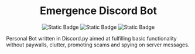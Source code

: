 <h1 align="center">Emergence Discord Bot</h1>
<p align="center">
  <img alt="Static Badge" src="https://img.shields.io/badge/code%20style-black-000000?style=for-the-badge">
  <img alt="Static Badge" src="https://img.shields.io/badge/poetry-python?style=for-the-badge&logo=poetry&labelColor=%231E293B&color=%231E293B">
  <img alt="Static Badge" src="https://img.shields.io/badge/python-pypi?style=for-the-badge&logo=python&color=black">
</p>

Personal Bot written in Discord.py aimed at fulfilling basic functionality without paywalls, clutter, promoting scams and spying on server messages.
